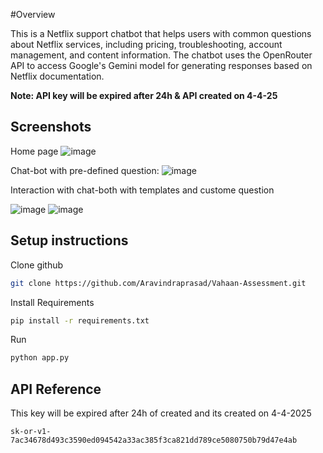 
#Overview

This is a Netflix support chatbot that helps users with common questions about Netflix services, including pricing, troubleshooting, account management, and content information. The chatbot uses the OpenRouter API to access Google's Gemini model for generating responses based on Netflix documentation.

**Note: API key will be expired after 24h & API created on 4-4-25**
## Screenshots

Home page
![image](https://github.com/user-attachments/assets/a18e506f-9584-4804-99b1-08008c6ef7c6)

Chat-bot with pre-defined question:
![image](https://github.com/user-attachments/assets/bc9a488b-b4b1-4eaf-a7ba-937eb9bdf8ab)

Interaction with chat-both with templates and custome question

![image](https://github.com/user-attachments/assets/55eb61ff-4293-48f7-8967-166045214f43)
![image](https://github.com/user-attachments/assets/42cc50ef-85d1-4091-8056-7c0d37e34c0c)


## Setup instructions

Clone github
```bash
git clone https://github.com/Aravindraprasad/Vahaan-Assessment.git
```


Install Requirements 

```bash
pip install -r requirements.txt
```

Run 

```bash
python app.py
```

## API Reference

This key will be expired after 24h of created and its created on 4-4-2025 

```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```


